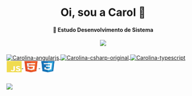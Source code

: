 <h1 align="center">Oi, sou a Carol 👋</h1>
<h4 align="center">🌱 Estudo Desenvolvimento de Sistema</h4>

<div align="center">
  <a href="https://github.com/carolinacatelan">
  <img height="180em" src="https://github-readme-stats.vercel.app/api/top-langs/?username=carolinacatelan&layout=compact&langs_count=7&theme=dracula"/>
</div>
    
<div style="display: inline_block"><br>
  <img align="center" alt="Carolina-angularjs" height="30" width="40" src="https://cdn.jsdelivr.net/gh/devicons/devicon/icons/angularjs/angularjs-plain.svg">
  <img align="center" alt="Carolina-csharp-original" height="30" width="40" src="https://cdn.jsdelivr.net/gh/devicons/devicon/icons/csharp/csharp-plain.svg" >
  <img align="center" alt="Carolina-typescript" height="30" width="40" src="https://cdn.jsdelivr.net/gh/devicons/devicon/icons/typescript/typescript-plain.svg">
  <img align="center" alt="Carolina-JS" height="30" width="40" src="https://raw.githubusercontent.com/devicons/devicon/master/icons/javascript/javascript-plain.svg">
  <img align="center" alt="Carolina-HTML" height="30" width="40" src="https://raw.githubusercontent.com/devicons/devicon/master/icons/html5/html5-original.svg">
  <img align="center" alt="Carolina-CSS" height="30" width="40" src="https://raw.githubusercontent.com/devicons/devicon/master/icons/css3/css3-original.svg">
</div>
  
  ##
 
<div> 
  <a href="https://www.linkedin.com/in/carolinacatelan/">
    <img src="https://img.shields.io/badge/LinkedIn-0077B5?style=for-the-badge&logo=linkedin&logoColor=white">
  </a> 
</div>

